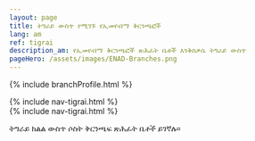 ```yaml
---
layout: page
title: ትግራይ ውስጥ የሚገኙ የኢመየብማ ቅርንጫፎች
lang: am
ref: tigrai
description_am: የኢመየብማ ቅርንጫፎች ጽሕፈት ቤቶች እንቅስቃሴ ትግራይ ውስጥ
pageHero: /assets/images/ENAD-Branches.png
---
```

<p>{% include branchProfile.html %}</p>
<aside class="post-aside">
  {% include nav-tigrai.html %}
</aside>
<div class="post-content">
  {% include nav-tigrai.html %}
  <div>
  	<p>
  		ትግራይ ክልል ውስጥ ሶስት ቅርንጫፍ ጽሕፈት ቤቶች ይገኛሉ።
  	</p>
  </div>
</div>